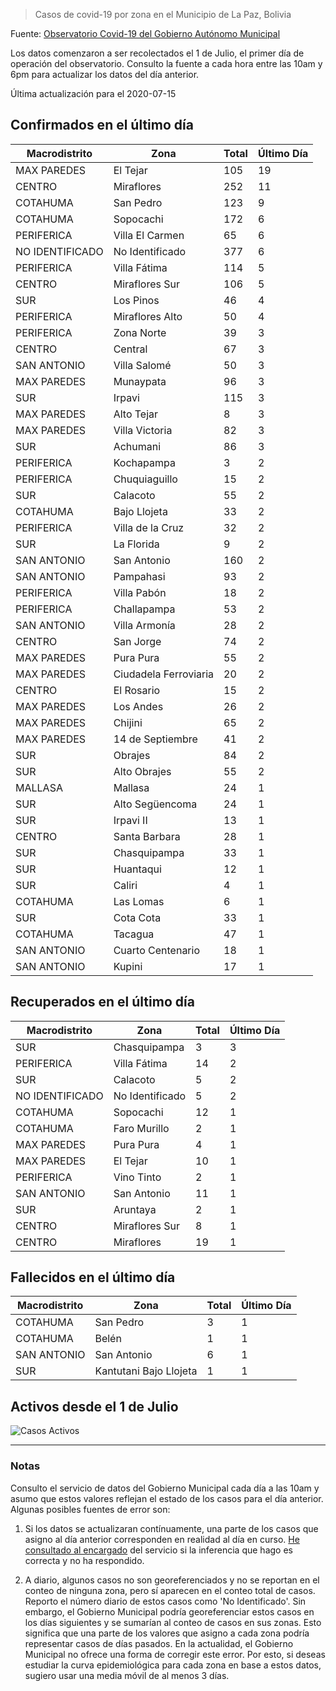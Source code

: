 > Casos de covid-19 por zona en el Municipio de La Paz, Bolivia

Fuente: [Observatorio Covid-19 del Gobierno Autónomo Municipal](http://observatoriocovid19.lapaz.bo/observatorio/index.php/datos-abiertos-covid)

Los datos comenzaron a ser recolectados el 1 de Julio, el primer día de operación del observatorio. Consulto la fuente a cada hora entre las 10am y 6pm para actualizar los datos del día anterior.

Última actualización para el 2020-07-15

## Confirmados en el último día

| Macrodistrito   | Zona                  |   Total |   Último Día |
|-----------------|-----------------------|---------|--------------|
| MAX PAREDES     | El Tejar              |     105 |           19 |
| CENTRO          | Miraflores            |     252 |           11 |
| COTAHUMA        | San Pedro             |     123 |            9 |
| COTAHUMA        | Sopocachi             |     172 |            6 |
| PERIFERICA      | Villa El Carmen       |      65 |            6 |
| NO IDENTIFICADO | No Identificado       |     377 |            6 |
| PERIFERICA      | Villa Fátima          |     114 |            5 |
| CENTRO          | Miraflores Sur        |     106 |            5 |
| SUR             | Los Pinos             |      46 |            4 |
| PERIFERICA      | Miraflores Alto       |      50 |            4 |
| PERIFERICA      | Zona Norte            |      39 |            3 |
| CENTRO          | Central               |      67 |            3 |
| SAN ANTONIO     | Villa Salomé          |      50 |            3 |
| MAX PAREDES     | Munaypata             |      96 |            3 |
| SUR             | Irpavi                |     115 |            3 |
| MAX PAREDES     | Alto Tejar            |       8 |            3 |
| MAX PAREDES     | Villa Victoria        |      82 |            3 |
| SUR             | Achumani              |      86 |            3 |
| PERIFERICA      | Kochapampa            |       3 |            2 |
| PERIFERICA      | Chuquiaguillo         |      15 |            2 |
| SUR             | Calacoto              |      55 |            2 |
| COTAHUMA        | Bajo Llojeta          |      33 |            2 |
| PERIFERICA      | Villa de la Cruz      |      32 |            2 |
| SUR             | La Florida            |       9 |            2 |
| SAN ANTONIO     | San Antonio           |     160 |            2 |
| SAN ANTONIO     | Pampahasi             |      93 |            2 |
| PERIFERICA      | Villa Pabón           |      18 |            2 |
| PERIFERICA      | Challapampa           |      53 |            2 |
| SAN ANTONIO     | Villa Armonía         |      28 |            2 |
| CENTRO          | San Jorge             |      74 |            2 |
| MAX PAREDES     | Pura Pura             |      55 |            2 |
| MAX PAREDES     | Ciudadela Ferroviaria |      20 |            2 |
| CENTRO          | El Rosario            |      15 |            2 |
| MAX PAREDES     | Los Andes             |      26 |            2 |
| MAX PAREDES     | Chijini               |      65 |            2 |
| MAX PAREDES     | 14 de Septiembre      |      41 |            2 |
| SUR             | Obrajes               |      84 |            2 |
| SUR             | Alto Obrajes          |      55 |            2 |
| MALLASA         | Mallasa               |      24 |            1 |
| SUR             | Alto Següencoma       |      24 |            1 |
| SUR             | Irpavi II             |      13 |            1 |
| CENTRO          | Santa Barbara         |      28 |            1 |
| SUR             | Chasquipampa          |      33 |            1 |
| SUR             | Huantaqui             |      12 |            1 |
| SUR             | Caliri                |       4 |            1 |
| COTAHUMA        | Las Lomas             |       6 |            1 |
| SUR             | Cota Cota             |      33 |            1 |
| COTAHUMA        | Tacagua               |      47 |            1 |
| SAN ANTONIO     | Cuarto Centenario     |      18 |            1 |
| SAN ANTONIO     | Kupini                |      17 |            1 |

## Recuperados en el último día

| Macrodistrito   | Zona            |   Total |   Último Día |
|-----------------|-----------------|---------|--------------|
| SUR             | Chasquipampa    |       3 |            3 |
| PERIFERICA      | Villa Fátima    |      14 |            2 |
| SUR             | Calacoto        |       5 |            2 |
| NO IDENTIFICADO | No Identificado |       5 |            2 |
| COTAHUMA        | Sopocachi       |      12 |            1 |
| COTAHUMA        | Faro Murillo    |       2 |            1 |
| MAX PAREDES     | Pura Pura       |       4 |            1 |
| MAX PAREDES     | El Tejar        |      10 |            1 |
| PERIFERICA      | Vino Tinto      |       2 |            1 |
| SAN ANTONIO     | San Antonio     |      11 |            1 |
| SUR             | Aruntaya        |       2 |            1 |
| CENTRO          | Miraflores Sur  |       8 |            1 |
| CENTRO          | Miraflores      |      19 |            1 |

## Fallecidos en el último día

| Macrodistrito   | Zona                   |   Total |   Último Día |
|-----------------|------------------------|---------|--------------|
| COTAHUMA        | San Pedro              |       3 |            1 |
| COTAHUMA        | Belén                  |       1 |            1 |
| SAN ANTONIO     | San Antonio            |       6 |            1 |
| SUR             | Kantutani Bajo Llojeta |       1 |            1 |

## Activos desde el 1 de Julio

![Casos Activos](activos.png)

---

### Notas

Consulto el servicio de datos del Gobierno Municipal cada día a las 10am y asumo que estos valores reflejan el estado de los casos para el día anterior. Algunas posibles fuentes de error son:

1. Si los datos se actualizaran contínuamente, una parte de los casos que asigno al día anterior corresponden en realidad al día en curso. [He consultado al encargado](https://twitter.com/mauforonda/status/1278727234765959168) del servicio si la inferencia que hago es correcta y no ha respondido.

2. A diario, algunos casos no son georeferenciados y no se reportan en el conteo de ninguna zona, pero sí aparecen en el conteo total de casos. Reporto el número diario de estos casos como 'No Identificado'.  Sin embargo, el Gobierno Municipal podría georeferenciar estos casos en los días siguientes y se sumarían al conteo de casos en sus zonas. Esto significa que una parte de los valores que asigno a cada zona podría representar casos de días pasados. En la actualidad, el Gobierno Municipal no ofrece una forma de corregir este error. Por esto, si deseas estudiar la curva epidemiológica para cada zona en base a estos datos, sugiero usar una media móvil de al menos 3 días.